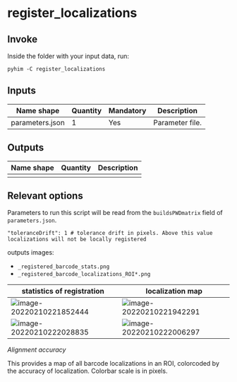# register_localizations

## Invoke
Inside the folder with your input data, run:
```shell
pyhim -C register_localizations
```

## Inputs

|Name shape|Quantity|Mandatory|Description|
|---|---|---|---|
|parameters.json|1|Yes|Parameter file.|

## Outputs
|Name shape|Quantity|Description|
|---|---|---|
||||

## Relevant options

Parameters to run this script will be read from the ```buildsPWDmatrix``` field of ```parameters.json```.

```
"toleranceDrift": 1 # tolerance drift in pixels. Above this value localizations will not be locally registered
```




outputs images:

- `_registered_barcode_stats.png`
- `_registered_barcode_localizations_ROI*.png`

| statistics of registration                                   | localization map                                             |
| ------------------------------------------------------------ | ------------------------------------------------------------ |
| ![image-20220210221852444](../../../_static/user_guide/image-20220210221852444.png) | ![image-20220210221942291](../../../_static/user_guide/image-20220210221942291.png) |
| ![image-20220210222028835](../../../_static/user_guide/image-20220210222028835.png) | ![image-20220210222006297](../../../_static/user_guide/image-20220210222006297.png) |



*Alignment accuracy*

This provides a map of all barcode localizations in an ROI, colorcoded by the accuracy of localization. Colorbar scale is in pixels.


